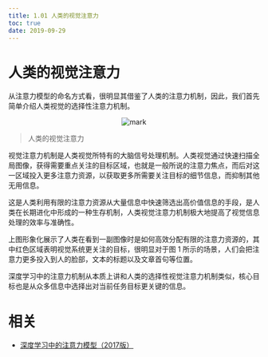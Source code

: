 ```yaml
---
title: 1.01 人类的视觉注意力
toc: true
date: 2019-09-29
---
```

# 人类的视觉注意力

从注意力模型的命名方式看，很明显其借鉴了人类的注意力机制，因此，我们首先简单介绍人类视觉的选择性注意力机制。



<center>

![mark](http://images.iterate.site/blog/image/20190927/GUBBNk4qgycV.png?imageslim)

</center>

> 人类的视觉注意力

视觉注意力机制是人类视觉所特有的大脑信号处理机制。人类视觉通过快速扫描全局图像，获得需要重点关注的目标区域，也就是一般所说的注意力焦点，而后对这一区域投入更多注意力资源，以获取更多所需要关注目标的细节信息，而抑制其他无用信息。

这是人类利用有限的注意力资源从大量信息中快速筛选出高价值信息的手段，是人类在长期进化中形成的一种生存机制，人类视觉注意力机制极大地提高了视觉信息处理的效率与准确性。

上图形象化展示了人类在看到一副图像时是如何高效分配有限的注意力资源的，其中红色区域表明视觉系统更关注的目标，很明显对于图 1 所示的场景，人们会把注意力更多投入到人的脸部，文本的标题以及文章首句等位置。

深度学习中的注意力机制从本质上讲和人类的选择性视觉注意力机制类似，核心目标也是从众多信息中选择出对当前任务目标更关键的信息。



# 相关

- [深度学习中的注意力模型（2017版）](https://zhuanlan.zhihu.com/p/37601161)
